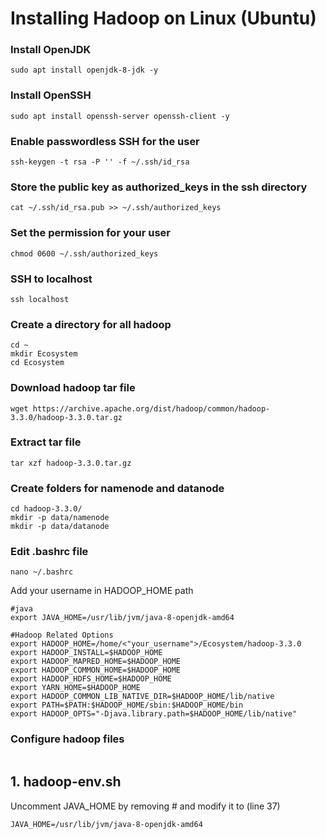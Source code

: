 # Installing Hadoop on Linux (Ubuntu)

### Install OpenJDK
  ```
  sudo apt install openjdk-8-jdk -y
  ```
### Install OpenSSH
  ```
  sudo apt install openssh-server openssh-client -y
  ```
### Enable passwordless SSH for the user
  ```
  ssh-keygen -t rsa -P '' -f ~/.ssh/id_rsa
  ```
### Store the public key as authorized_keys in the ssh directory
  ```
  cat ~/.ssh/id_rsa.pub >> ~/.ssh/authorized_keys
  ```
### Set the permission for your user
  ```
  chmod 0600 ~/.ssh/authorized_keys
  ```
### SSH to localhost
  ```
  ssh localhost
  ```
### Create a directory for all hadoop 
  ``` 
  cd ~
  mkdir Ecosystem
  cd Ecosystem
  ```
### Download hadoop tar file
  ```
  wget https://archive.apache.org/dist/hadoop/common/hadoop-3.3.0/hadoop-3.3.0.tar.gz
  ```
### Extract tar file
  ``` 
  tar xzf hadoop-3.3.0.tar.gz
  ```
### Create folders for namenode and datanode
  ```
  cd hadoop-3.3.0/
  mkdir -p data/namenode
  mkdir -p data/datanode
  ```
### Edit .bashrc file
  ```
  nano ~/.bashrc
  ```
  Add your username in HADOOP_HOME path
  ```
  #java
  export JAVA_HOME=/usr/lib/jvm/java-8-openjdk-amd64
  
  #Hadoop Related Options
  export HADOOP_HOME=/home/<"your_username">/Ecosystem/hadoop-3.3.0
  export HADOOP_INSTALL=$HADOOP_HOME
  export HADOOP_MAPRED_HOME=$HADOOP_HOME
  export HADOOP_COMMON_HOME=$HADOOP_HOME
  export HADOOP_HDFS_HOME=$HADOOP_HOME
  export YARN_HOME=$HADOOP_HOME
  export HADOOP_COMMON_LIB_NATIVE_DIR=$HADOOP_HOME/lib/native
  export PATH=$PATH:$HADOOP_HOME/sbin:$HADOOP_HOME/bin
  export HADOOP_OPTS="-Djava.library.path=$HADOOP_HOME/lib/native"
  ```
### Configure hadoop files
  ``` cd etc/hadoop
  ```
  ## 1. hadoop-env.sh
  Uncomment JAVA_HOME by removing # and modify it to (line 37)
  ```
  JAVA_HOME=/usr/lib/jvm/java-8-openjdk-amd64
  ```

  
  
